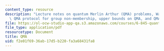 ```yaml
---
content_type: resource
description: "Lecture notes on quantum Merlin Arthur (QMA) problems, Watrous\u2019\
  \ QMA protocol for group non-membership, upper bounds on QMA, and QMA-complete problems."
file: https://ol-ocw-studio-app-qa.s3.amazonaws.com/courses/6-845-quantum-complexity-theory-fall-2010/f2e01f6936ab17d5b220fa3a68431fa8_MIT6_845F10_lec15.pdf
file_type: application/pdf
resourcetype: Document
title: QMA
uid: f2e01f69-36ab-17d5-b220-fa3a68431fa8
---
```

